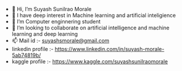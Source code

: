 - 👋 Hi, I’m Suyash Sunilrao Morale
- 👀 I have deep interest in Machine learning and artificial inteligience
- 🌱 I’m Computer enginnering student
- 💞️ I’m looking to collaborate on artificial intelligence and machine learning and deep learning
- 📫 Mail id :- suyashsmorale@gmail.com
-    linkedin profile :- https://www.linkedin.com/in/suyash-morale-5ab74819b/
-    kaggle profile :- https://www.kaggle.com/suyashsunilraomorale 


